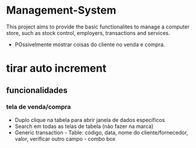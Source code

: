 # Management-System

This project aims to provide the basic functionalites to manage a computer store, such as stock control, employers, transactions and services.
 
 - POssivelmente mostrar coisas do cliente no venda e compra.

# tirar auto increment

## funcionalidades

### tela de venda/compra

 - Duplo clique na tabela para abrir janela de dados específicos
 - Search em todas as telas de tabela (não fazer na marca)
 - Generic transaction - Table: código, data, nome do cliente/fornecedor, valor, verificar outro campo - combo box
